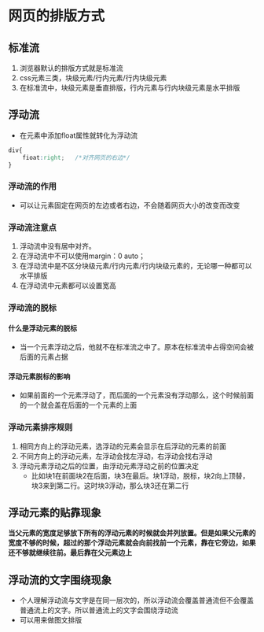 #  网页的排版方式

## 标准流
1. 浏览器默认的排版方式就是标准流
2. css元素三类，块级元素/行内元素/行内块级元素
3. 在标准流中，块级元素是垂直排版，行内元素与行内块级元素是水平排版


## 浮动流
- 在元素中添加float属性就转化为浮动流
```css
div{
    fioat:right;   /*对齐网页的右边*/
}
```
### 浮动流的作用
- 可以让元素固定在网页的左边或者右边，不会随着网页大小的改变而改变

### 浮动流注意点
1. 浮动流中没有居中对齐。
2. 在浮动流中不可以使用margin：0 auto；
3. 在浮动流中是不区分块级元素/行内元素/行内块级元素的，无论哪一种都可以水平排版
4. 在浮动流中元素都可以设置宽高

### 浮动流的脱标
#### 什么是浮动元素的脱标
- 当一个元素浮动之后，他就不在标准流之中了。原本在标准流中占得空间会被后面的元素占据
#### 浮动元素脱标的影响
- 如果前面的一个元素浮动了，而后面的一个元素没有浮动那么，这个时候前面的一个就会盖在后面的一个元素的上面

### 浮动元素排序规则
1. 相同方向上的浮动元素，选浮动的元素会显示在后浮动的元素的前面
2. 不同方向上的浮动元素，左浮动会找左浮动，右浮动会找右浮动
3. 浮动元素浮动之后的位置，由浮动元素浮动之前的位置决定
	- 比如块1在前面块2在后面，块3在最后。块1浮动，脱标，块2向上顶替，块3来到第二行。这时块3浮动，那么块3还在第二行

## 浮动元素的贴靠现象
**当父元素的宽度足够放下所有的浮动元素的时候就会并列放置。但是如果父元素的宽度不够的时候，超过的那个浮动元素就会向前找前一个元素，靠在它旁边，如果还不够就继续往前。最后靠在父元素边上**

## 浮动流的文字围绕现象
- 个人理解浮动流与文字是在同一层次的，所以浮动流会覆盖普通流但不会覆盖普通流上的文字。所以普通流上的文字会围绕浮动流
- 可以用来做图文排版